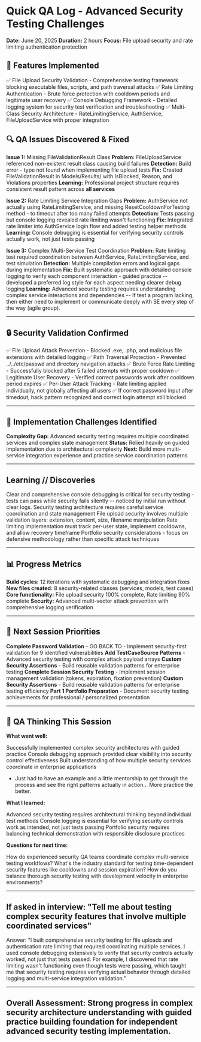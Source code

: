 # Quick QA Log - Advanced Security Testing Challenges
**Date:** June 20, 2025
**Duration:** 2 hours
**Focus:** File upload security and rate limiting authentication protection

## 🎯 Features Implemented
✅ File Upload Security Validation - Comprehensive testing framework blocking executable files, scripts, and path traversal attacks
✅ Rate Limiting Authentication - Brute force protection with cooldown periods and legitimate user recovery
✅ Console Debugging Framework - Detailed logging system for security test verification and troubleshooting
✅ Multi-Class Security Architecture - RateLimitingService, AuthService, FileUploadService with proper integration

## 🔍 QA Issues Discovered & Fixed
**Issue 1:** Missing FileValidationResult Class
**Problem:** FileUploadService referenced non-existent result class causing build failures
**Detection:** Build error - type not found when implementing file upload tests
**Fix:** Created FileValidationResult in Models/Results/ with IsBlocked, Reason, and Violations properties
**Learning:** Professional project structure requires consistent result pattern across **all services**

**Issue 2:** Rate Limiting Service Integration Gaps
**Problem:** AuthService not actually using RateLimitingService, and missing ResetCooldownForTesting method - to timeout after too many failed attempts
**Detection:** Tests passing but console logging revealed rate limiting wasn't functioning
**Fix:** Integrated rate limiter into AuthService login flow and added testing helper methods
**Learning:** Console debugging is essential for verifying security controls actually work, not just tests passing

**Issue 3:** Complex Multi-Service Test Coordination
**Problem:** Rate limiting test required coordination between AuthService, RateLimitingService, and test simulation
**Detection:** Multiple compilation errors and logical gaps during implementation
**Fix:** Built systematic approach with detailed console logging to verify each component interaction - guided practice -- developed a preferred log style for each aspect needing clearer debug logging
**Learning:** Advanced security testing requires understanding complex service interactions and dependencies -- If test a program lacking, then either need to implement or communicate deeply with SE every step of the way (agile group).

---

## 🔒 Security Validation Confirmed
✅ File Upload Attack Prevention - Blocked .exe, .php, and malicious file extensions with detailed logging
✅ Path Traversal Protection - Prevented ../../etc/passwd and directory navigation attacks
✅ Brute Force Rate Limiting - Successfully blocked after 5 failed attempts with proper cooldown
✅ Legitimate User Recovery - Verified correct passwords work after cooldown period expires
✅ Per-User Attack Tracking - Rate limiting applied individually, not globally affecting all users
✅ If correct password input after timedout, hack pattern recognized and correct login attempt still blocked

---

## 🚨 Implementation Challenges Identified
**Complexity Gap:** Advanced security testing requires multiple coordinated services and complex state management
**Status:** Relied heavily on guided implementation due to architectural complexity
**Next:** Build more multi-service integration experience and practice service coordination patterns

---

## Learning // Discoveries

Clear and comprehensive console debugging is critical for security testing - tests can pass while security fails silently -- noticed by initial run without clear logs. 
Security testing architecture requires careful service coordination and state management
File upload security involves multiple validation layers: extension, content, size, filename manipulation
Rate limiting implementation must track per-user state, implement cooldowns, and allow recovery timeframe
Portfolio security considerations - focus on defensive methodology rather than specific attack techniques

---

## 📊 Progress Metrics
**Build cycles:** 12 iterations with systematic debugging and integration fixes
**New files created:** 8 security-related classes (services, models, test cases)
**Core functionality:** File upload security 100% complete, Rate limiting 90% complete
**Security:** Advanced multi-vector attack prevention with comprehensive logging verification

---

## 🎯 Next Session Priorities
**Complete Password Validation** - GO BACK TO - Implement security-first validation for 9 identified vulnerabilities
**Add TestCaseSource Patterns** - Advanced security testing with complex attack payload arrays
**Custom Security Assertions** - Build reusable validation patterns for enterprise testing
**Complete Session Security Testing** - Implement session management validation (tokens, expiration, fixation prevention)
**Custom Security Assertions** - Build reusable validation patterns for enterprise testing efficiency
**Part 1 Portfolio Preparation** - Document security testing achievements for professional / personalized presentation

---

## 💭 QA Thinking This Session
**What went well:**

Successfully implemented complex security architectures with guided practice
Console debugging approach provided clear visibility into security control effectiveness
Built understanding of how multiple security services coordinate in enterprise applications
- Just had to have an example and a little mentorship to get through the process and see the right patterns actually in action... More practice the better. 

**What I learned:**

Advanced security testing requires architectural thinking beyond individual test methods
Console logging is essential for verifying security controls work as intended, not just tests passing
Portfolio security requires balancing technical demonstration with responsible disclosure practices

**Questions for next time:**

How do experienced security QA teams coordinate complex multi-service testing workflows?
What's the industry standard for testing time-dependent security features like cooldowns and session expiration?
How do you balance thorough security testing with development velocity in enterprise environments?

---

## If asked in interview: "Tell me about testing complex security features that involve multiple coordinated services"
Answer: "I built comprehensive security testing for file uploads and authentication rate limiting that required coordinating multiple services. I used console debugging extensively to verify that security controls actually worked, not just that tests passed. For example, I discovered that rate limiting wasn't functioning even though tests were passing, which taught me that security testing requires verifying actual behavior through detailed logging and multi-service integration validation."

---

## Overall Assessment: Strong progress in complex security architecture understanding with guided practice building foundation for independent advanced security testing implementation.
